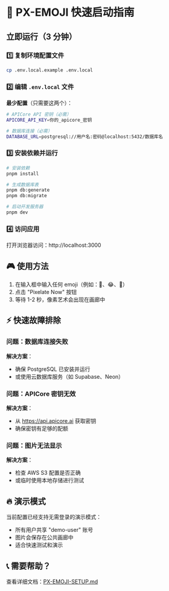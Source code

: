 # 🚀 PX-EMOJI 快速启动指南

## 立即运行（3 分钟）

### 1️⃣ 复制环境配置文件
```bash
cp .env.local.example .env.local
```

### 2️⃣ 编辑 `.env.local` 文件

**最少配置**（只需要这两个）：
```bash
# APICore API 密钥（必需）
APICORE_API_KEY=你的_apicore_密钥

# 数据库连接（必需）
DATABASE_URL=postgresql://用户名:密码@localhost:5432/数据库名
```

### 3️⃣ 安装依赖并运行
```bash
# 安装依赖
pnpm install

# 生成数据库表
pnpm db:generate
pnpm db:migrate

# 启动开发服务器
pnpm dev
```

### 4️⃣ 访问应用
打开浏览器访问：http://localhost:3000

## 🎮 使用方法

1. 在输入框中输入任何 emoji（例如：🍦、😂、🎨）
2. 点击 "Pixelate Now" 按钮
3. 等待 1-2 秒，像素艺术会出现在画廊中

## ⚡ 快速故障排除

### 问题：数据库连接失败
**解决方案**：
- 确保 PostgreSQL 已安装并运行
- 或使用云数据库服务（如 Supabase、Neon）

### 问题：APICore 密钥无效
**解决方案**：
- 从 https://api.apicore.ai 获取密钥
- 确保密钥有足够的配额

### 问题：图片无法显示
**解决方案**：
- 检查 AWS S3 配置是否正确
- 或临时使用本地存储进行测试

## 🔥 演示模式

当前配置已经支持无需登录的演示模式：
- 所有用户共享 "demo-user" 账号
- 图片会保存在公共画廊中
- 适合快速测试和演示

## 📞 需要帮助？

查看详细文档：[PX-EMOJI-SETUP.md](./PX-EMOJI-SETUP.md)